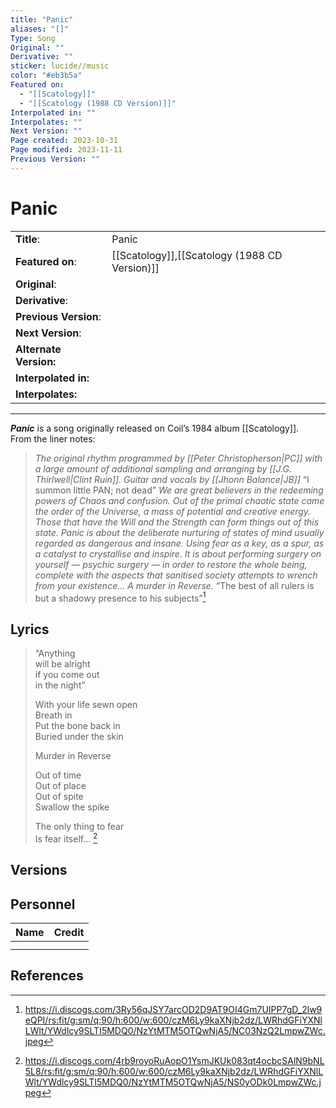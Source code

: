 ```yaml
---
title: "Panic"
aliases: "[]"
Type: Song
Original: ""
Derivative: ""
sticker: lucide//music
color: "#eb3b5a"
Featured on:
  - "[[Scatology]]"
  - "[[Scatology (1988 CD Version)]]"
Interpolated in: ""
Interpolates: ""
Next Version: ""
Page created: 2023-10-31
Page modified: 2023-11-11
Previous Version: ""
---
```


# Panic

|  |  |
| --- | --- |
| __Title__: | Panic |
| __Featured on__: | [[Scatology]],[[Scatology (1988 CD Version)]] |
| __Original__: |  |
| __Derivative__: |  |
| __Previous Version__: |  |
| __Next Version__: |  |
| __Alternate Version:__ |  |
| __Interpolated in:__ |  |
| __Interpolates:__ |  |

---

*__Panic__* is a song originally released on Coil’s 1984 album [[Scatology]].  
From the liner notes:

> *The original rhythm programmed by [[Peter Christopherson|PC]] with a large amount of additional sampling and arranging by [[J.G. Thirlwell|Clint Ruin]]. Guitar and vocals by [[Jhonn Balance|JB]]* “I summon little PAN; not dead” *We are great believers in the redeeming powers of Chaos and confusion. Out of the primal chaotic state came the order of the Universe, a mass of potential and creative energy. Those that have the Will and the Strength can form things out of this state. Panic is about the deliberate nurturing of states of mind usually regarded as dangerous and insane. Using fear as a key, as a spur, as a catalyst to crystallise and inspire. It is about performing surgery on yourself — psychic surgery — in order to restore the whole being, complete with the aspects that sanitised society attempts to wrench from your existence… A murder in Reverse.* “The best of all rulers is but a shadowy presence to his subjects”[^1]

## Lyrics

> “Anything  
> will be alright  
> if you come out  
> in the night”
> 
> With your life sewn open  
> Breath in  
> Put the bone back in  
> Buried under the skin
> 
> Murder in Reverse
> 
> Out of time  
> Out of place  
> Out of spite  
> Swallow the spike
> 
> The only thing to fear  
> Is fear itself… [^2]

## Versions

## Personnel

|Name|Credit|
|---|---|
|||
|||

## References

[^1]: <https://i.discogs.com/3Ry56qJSY7arcOD2D9AT9OI4Gm7UIPP7gD_2lw9eQPI/rs:fit/g:sm/q:90/h:600/w:600/czM6Ly9kaXNjb2dz/LWRhdGFiYXNlLWlt/YWdlcy9SLTI5MDQ0/NzYtMTM5OTQwNjA5/NC03NzQ2LmpwZWc.jpeg>
[^2]: <https://i.discogs.com/4rb9royoRuAopO1YsmJKUk083qt4ocbcSAlN9bNL5L8/rs:fit/g:sm/q:90/h:600/w:600/czM6Ly9kaXNjb2dz/LWRhdGFiYXNlLWlt/YWdlcy9SLTI5MDQ0/NzYtMTM5OTQwNjA5/NS0yODk0LmpwZWc.jpeg>
